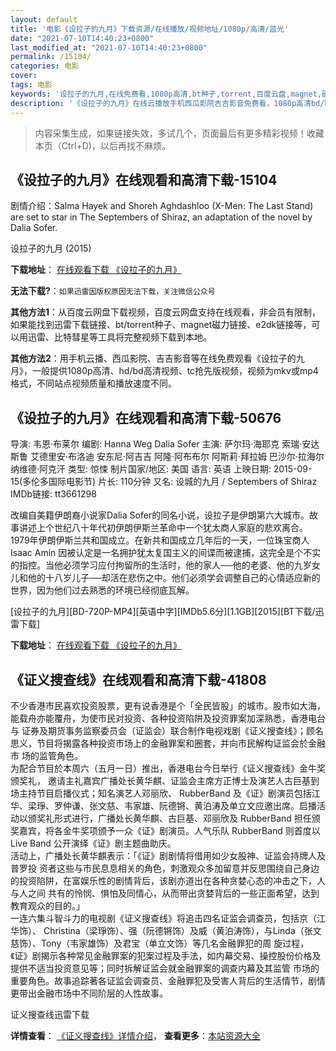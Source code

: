 ```yaml
---
layout: default
title: '电影《设拉子的九月》下载资源/在线播放/视频地址/1080p/高清/蓝光'
date: "2021-07-10T14:40:23+0800"
last_modified_at: "2021-07-10T14:40:23+0800"
permalink: /15104/
categories: 电影
cover:
tags: 电影
keywords: '设拉子的九月,在线免费看,1080p高清,bt种子,torrent,百度云盘,magnet,磁力链,迅雷下载资源'
description: '《设拉子的九月》在线云播放手机西瓜影院吉吉影音免费看，1080p高清bd/hd未删减完整版和tc抢先枪版，mkv/mp4格式，附带bt/torrent种子、magnet/磁力链、百度云盘、网盘资源迅雷下载链接'
---
```


>内容采集生成，如果链接失效，多试几个，页面最后有更多精彩视频！收藏本页（Ctrl+D)，以后再找不麻烦。


## 《设拉子的九月》在线观看和高清下载-15104

剧情介绍：Salma Hayek and Shoreh Aghdashloo (X-Men: The Last Stand) are set to star in The Septembers of Shiraz, an adaptation of the novel by Dalia Sofer.


设拉子的九月 (2015)

**下载地址**： [在线观看下载 《设拉子的九月》](https://www.btbtdy.me/btdy/dy4798.html) 


**无法下载?**：`如果迅雷因版权原因无法下载，关注微信公众号 `

**其他方法1**：从百度云网盘下载视频，百度云网盘支持在线观看，非会员有限制，如果能找到迅雷下载链接、bt/torrent种子、magnet磁力链接、e2dk链接等，可以用迅雷、比特彗星等工具将完整视频下载到本地。

**其他方法2**：用手机云播、西瓜影院、吉吉影音等在线免费观看《设拉子的九月》，一般提供1080p高清、hd/bd高清视频、tc抢先版视频，视频为mkv或mp4格式，不同站点视频质量和播放速度不同。


## 《设拉子的九月》在线观看和高清下载-50676

导演: 韦恩·布莱尔 编剧: Hanna Weg Dalia Sofer 主演: 萨尔玛·海耶克 索瑞·安达斯鲁 艾德里安·布洛迪 安东尼·阿吉吉 阿隆·阿布布尔 阿斯莉·拜拉姆 巴沙尔·拉海尔 纳维德·阿克汗 类型: 惊悚 制片国家/地区: 美国 语言: 英语 上映日期: 2015-09-15(多伦多国际电影节) 片长: 110分钟 又名: 设城的九月 / Septembers of Shiraz IMDb链接: tt3661298

改编自美籍伊朗裔小说家Dalia Sofer的同名小说，设拉子是伊朗第六大城市。故事讲述上个世纪八十年代初伊朗伊斯兰革命中一个犹太商人家庭的悲欢离合。1979年伊朗伊斯兰共和国成立。在新共和国成立几年后的一天，一位珠宝商人Isaac Amin 因被认定是一名拥护犹太复国主义的间谍而被逮捕，这完全是个不实的指控。当他必须学习应付拘留所的生活时，他的家人──他的老婆、他的九岁女儿和他的十八岁儿子──却活在悲伤之中。他们必须学会调整自己的心情适应新的世界，因为他们过去熟悉的环境已经彻底瓦解。


[设拉子的九月][BD-720P-MP4][英语中字][IMDb5.6分][1.1GB][2015][BT下载/迅雷下载]

**下载地址**： [在线观看下载 《设拉子的九月》](https://www.btdx8.com/torrent/septembers_of_shiraz_2015.html) 


## 《证义搜查线》在线观看和高清下载-41808

不少香港市民喜欢投资股票，更有说香港是个「全民皆股」的城市。股市如大海，能载舟亦能覆舟，为使市民对投资、各种投资陷阱及投资罪案加深熟悉，香港电台与 证券及期货事务监察委员会（证监会）联合制作电视戏剧《证义搜查线》；顾名思义，节目将揭露各种投资市场上的金融罪案和圈套，并向市民解构证监会於金融市 场的监管角色。<br />为配合节目於本周六（五月一日）推出，香港电台今日举行《证义搜查线》金牛奖颁奖礼， 邀请主礼嘉宾广播处长黄华麒、证监会主席方正博士及演艺人古巨基到场主持节目启播仪式；知名演艺人邓丽欣、 RubberBand 及《证》剧演员包括江华、梁琤、罗仲谦、张文慈、韦家雄、阮德锵、黄泊涛及单立文应邀出席。启播活动以颁奖礼形式进行，广播处长黄华麒、古巨基、邓丽欣及 RubberBand 担任颁奖嘉宾，将各金牛奖项颁予一众《证》剧演员。人气乐队 RubberBand 则首度以 Live Band 公开演绎《证》剧主题曲助庆。<br />活动上，广播处长黄华麒表示：「《证》剧剧情将借用如少女股神、证监会持牌人及普罗投 资者这些与市民息息相关的角色，刺激观众多加留意并反思围绕自己身边的投资陷阱，在富娱乐性的剧情背后，该剧亦道出在各种贪婪心态的冲击之下，人与人之间 共有的怜悯、惧怕及同情心，从而带出贪婪背后的一些正面希望，达到教育观众的目的。」<br />一连六集斗智斗力的电视剧《证义搜查线》将追击四名证监会调查员，包括京（江华饰）、 Christina（梁琤饰）、强（阮德锵饰）及威（黄泊涛饰），与Linda（张文慈饰）、Tony（韦家雄饰）及君宝（单立文饰）等几名金融罪犯的周 旋过程，《证》剧揭示各种常见金融罪案的犯案过程及手法，如内幕交易、操控股份价格及提供不适当投资意见等；同时拆解证监会就金融罪案的调查内幕及其监管 市场的重要角色。故事追踪著各证监会调查员、金融罪犯及受害人背后的生活情节，剧情更带出金融市场中不同阶层的人性故事。


证义搜查线迅雷下载

**详情查看**： [《证义搜查线》详情介绍](/movie/41808/)， **查看更多**：[本站资源大全](/movie/t/all/)

